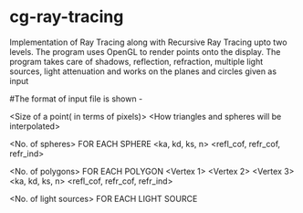 # cg-ray-tracing
Implementation of Ray Tracing along with Recursive Ray Tracing upto two levels. The program uses OpenGL to render points onto the display. The program takes care of shadows, reflection, refraction, multiple light sources, light attenuation and works on the planes and circles given as input

#The format of input file is shown - 

\<Size of a point( in terms of pixels)\>
\<How triangles and spheres will be interpolated\>

<No. of spheres>
FOR EACH SPHERE
<Radius>
<Position>
<ka, kd, ks, n>
<refl_cof, refr_cof, refr_ind>

<No. of polygons>
FOR EACH POLYGON
<Vertex 1>
<Vertex 2>
<Vertex 3>
<ka, kd, ks, n>
<refl_cof, refr_cof, refr_ind>

<Eye position>
<Eye lookat>
<Eye up vector>

<Near plane distance>
<Far plane distance>
<Window width> <Window height>

<No. of light sources>
FOR EACH LIGHT SOURCE
<Position> <Intensity>

<Constant attenuation> <Linear attenuation> <Quadratic attenuation>

<Ambient light intensity>
